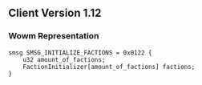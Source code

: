 ## Client Version 1.12

### Wowm Representation
```rust,ignore
smsg SMSG_INITIALIZE_FACTIONS = 0x0122 {
    u32 amount_of_factions;    
    FactionInitializer[amount_of_factions] factions;    
}

```
